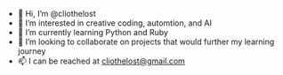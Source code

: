 - 👋 Hi, I’m @cliothelost
- 👀 I’m interested in creative coding, automtion, and AI
- 🌱 I’m currently learning Python and Ruby
- 💞️ I’m looking to collaborate on projects that would further my learning journey
- 📫 I can be reached at cliothelost@gmail.com

<!---
cliothelost/cliothelost is a ✨ special ✨ repository because its `README.md` (this file) appears on your GitHub profile.
You can click the Preview link to take a look at your changes.
--->
